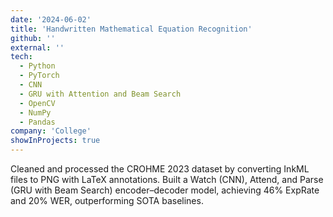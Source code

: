 ```yaml
---
date: '2024-06-02'
title: 'Handwritten Mathematical Equation Recognition'
github: ''
external: ''
tech:
  - Python
  - PyTorch
  - CNN
  - GRU with Attention and Beam Search
  - OpenCV
  - NumPy
  - Pandas
company: 'College'
showInProjects: true
---
```

Cleaned and processed the CROHME 2023 dataset by converting InkML files to PNG with LaTeX annotations. Built a Watch (CNN), Attend, and Parse (GRU with Beam Search) encoder–decoder model, achieving 46% ExpRate and 20% WER, outperforming SOTA baselines.
